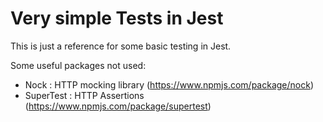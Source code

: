 # Very simple Tests in Jest
This is just a reference for some basic testing in Jest.

Some useful packages not used:
- Nock : HTTP mocking library (https://www.npmjs.com/package/nock)
- SuperTest : HTTP Assertions (https://www.npmjs.com/package/supertest)